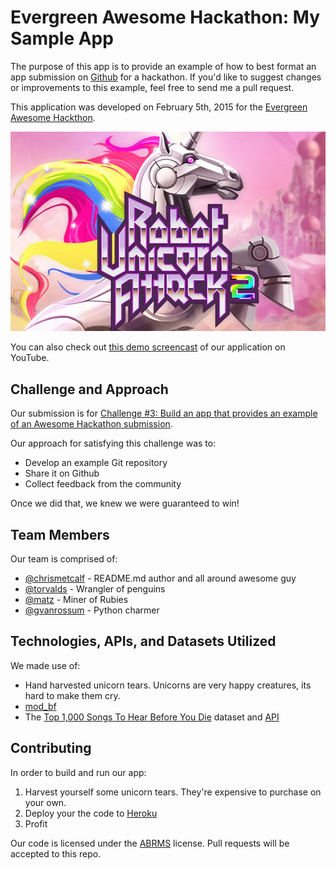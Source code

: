 # Evergreen Awesome Hackathon: My Sample App

The purpose of this app is to provide an example of how to best format an app submission on [Github](http://github.com) for a hackathon. If you'd like to suggest changes or improvements to this example, feel free to send me a pull request.

This application was developed on February 5th, 2015 for the [Evergreen Awesome Hackthon](http://example.com/this-goes-nowhere).

![Isn't our app beautiful?!](screenshot.jpg)

You can also check out [this demo screencast](https://www.youtube.com/watch?v=dQw4w9WgXcQ) of our application on YouTube.

## Challenge and Approach

Our submission is for [Challenge #3: Build an app that provides an example of an Awesome Hackathon submission](http://example.com/this-also-goes-nowhere).

Our approach for satisfying this challenge was to:

- Develop an example Git repository
- Share it on Github
- Collect feedback from the community

Once we did that, we knew we were guaranteed to win!

## Team Members

Our team is comprised of:

- [@chrismetcalf](http://github.com/chrismetcalf) - README.md author and all around awesome guy
- [@torvalds](http://github.com/torvalds) - Wrangler of penguins
- [@matz](http://github.com/matz) - Miner of Rubies
- [@gvanrossum](http://github.com/gvanrossum) - Python charmer

## Technologies, APIs, and Datasets Utilized

We made use of:

- Hand harvested unicorn tears. Unicorns are very happy creatures, its hard to make them cry.
- [mod_bf](http://modbf.sourceforge.net/)
- The [Top 1,000 Songs To Hear Before You Die](https://opendata.socrata.com/Fun/Top-1-000-Songs-To-Hear-Before-You-Die/ed74-c6ni) dataset and [API](http://dev.socrata.com/foundry/#/opendata.socrata.com/ed74-c6ni)

## Contributing

In order to build and run our app:

1. Harvest yourself some unicorn tears. They're expensive to purchase on your own.
2. Deploy your the code to [Heroku](http://heroku.com)
3. Profit

Our code is licensed under the [ABRMS](https://github.com/landondyer/kasm/blob/master/LICENSE) license. Pull requests will be accepted to this repo.

